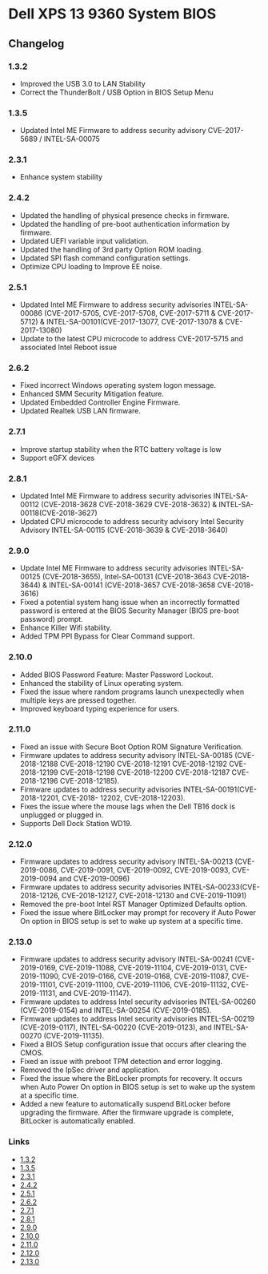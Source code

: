 # Dell XPS 13 9360 System BIOS

## Changelog

### 1.3.2

* Improved the USB 3.0 to LAN Stability
* Correct the ThunderBolt / USB Option in BIOS Setup Menu

### 1.3.5

* Updated Intel ME Firmware to address security advisory CVE-2017-5689 / INTEL-SA-00075

### 2.3.1

* Enhance system stability

### 2.4.2

* Updated the handling of physical presence checks in firmware.
* Updated the handling of pre-boot authentication information by firmware.
* Updated UEFI variable input validation.
* Updated the handling of 3rd party Option ROM loading.
* Updated SPI flash command configuration settings.
* Optimize CPU loading to Improve EE noise.

### 2.5.1

* Updated Intel ME Firmware to address security advisories INTEL-SA-00086 (CVE-2017-5705, CVE-2017-5708, CVE-2017-5711 & CVE-2017-5712) & INTEL-SA-00101(CVE-2017-13077, CVE-2017-13078 & CVE-2017-13080)
* Update to the latest CPU microcode to address CVE-2017-5715 and associated Intel Reboot issue

### 2.6.2

* Fixed incorrect Windows operating system logon message.
* Enhanced SMM Security Mitigation feature.
* Updated Embedded Controller Engine Firmware.
* Updated Realtek USB LAN firmware.

### 2.7.1

* Improve startup stability when the RTC battery voltage is low
* Support eGFX devices

### 2.8.1

* Updated Intel ME Firmware to address security advisories INTEL-SA-00112 (CVE-2018-3628 CVE-2018-3629 CVE-2018-3632) & INTEL-SA-00118(CVE-2018-3627)
* Updated CPU microcode to address security advisory Intel Security Advisory INTEL-SA-00115 (CVE-2018-3639 & CVE-2018-3640)

### 2.9.0

* Update Intel ME Firmware to address security advisories INTEL-SA-00125 (CVE-2018-3655), Intel-SA-00131 (CVE-2018-3643 CVE-2018-3644) & INTEL-SA-00141 (CVE-2018-3657 CVE-2018-3658 CVE-2018-3616)
* Fixed a potential system hang issue when an incorrectly formatted password is
  entered at the BIOS Security Manager (BIOS pre-boot password) prompt.
* Enhance Killer Wifi stability.
* Added TPM PPI Bypass for Clear Command support.

### 2.10.0

* Added BIOS Password Feature: Master Password Lockout.
* Enhanced the stability of Linux operating system.
* Fixed the issue where random programs launch unexpectedly when multiple keys
  are pressed together.
* Improved keyboard typing experience for users.

### 2.11.0

* Fixed an issue with Secure Boot Option ROM Signature Verification.
* Firmware updates to address security advisory INTEL-SA-00185 (CVE-2018-12188 CVE-2018-12190 CVE-2018-12191 CVE-2018-12192 CVE-2018-12199 CVE-2018-12198 CVE-2018-12200 CVE-2018-12187 CVE-2018-12196 CVE-2018-12185).
* Firmware updates to address security advisories INTEL-SA-00191(CVE-2018-12201, CVE-2018- 12202, CVE-2018-12203).
* Fixes the issue where the mouse lags when the Dell TB16 dock is unplugged or plugged in.
* Supports Dell Dock Station WD19.

### 2.12.0

* Firmware updates to address security advisory INTEL-SA-00213 (CVE-2019-0086, CVE-2019-0091, CVE-2019-0092, CVE-2019-0093, CVE-2019-0094 and CVE-2019-0096)
* Firmware updates to address security advisories INTEL-SA-00233(CVE-2018-12126, CVE-2018-12127, CVE-2018-12130 and CVE-2019-11091)
* Removed the pre-boot Intel RST Manager Optimized Defaults option.
* Fixed the issue where BitLocker may prompt for recovery if Auto Power On option in BIOS setup is set to wake up system at a specific time.

### 2.13.0

* Firmware updates to address security advisory INTEL-SA-00241 (CVE-2019-0169, CVE-2019-11088, CVE-2019-11104, CVE-2019-0131, CVE-2019-11090, CVE-2019-0166, CVE-2019-0168, CVE-2019-11087, CVE-2019-11101, CVE-2019-11100, CVE-2019-11106, CVE-2019-11132, CVE-2019-11131, and CVE-2019-11147).
* Firmware updates to address Intel security advisories INTEL-SA-00260 (CVE-2019-0154) and INTEL-SA-00254 (CVE-2019-0185).
* Firmware updates to address Intel security advisories INTEL-SA-00219 (CVE-2019-0117), INTEL-SA-00220 (CVE-2019-0123), and INTEL-SA-00270 (CVE-2019-11135).
* Fixed a BIOS Setup configuration issue that occurs after clearing the CMOS.
* Fixed an issue with preboot TPM detection and error logging.
* Removed the IpSec driver and application.
* Fixed the issue where the BitLocker prompts for recovery. It occurs when Auto Power On option in BIOS setup is set to wake up the system at a specific time.
* Added a new feature to automatically suspend BitLocker before upgrading the firmware. After the firmware upgrade is complete, BitLocker is automatically enabled.

### Links

* [1.3.2][bios132]
* [1.3.5][bios135]
* [2.3.1][bios231]
* [2.4.2][bios242]
* [2.5.1][bios251]
* [2.6.2][bios262]
* [2.7.1][bios271]
* [2.8.1][bios281]
* [2.9.0][bios290]
* [2.10.0][bios2100]
* [2.11.0][bios211]
* [2.12.0][bios212]
* [2.13.0][bios213]

[bios132]: http://www.dell.com/support/home/nz/en/nzdhs1/Drivers/DriversDetails?driverId=4F61T
[bios135]: http://www.dell.com/support/home/nz/en/nzdhs1/Drivers/DriversDetails?driverId=8C84P
[bios231]: http://www.dell.com/support/home/nz/en/nzdhs1/drivers/driversdetails?driverId=JGCWT
[bios242]: http://www.dell.com/support/home/nz/en/nzdhs1/drivers/driversdetails?driverId=YFTT1
[bios251]: http://www.dell.com/support/home/nz/en/nzdhs1/drivers/driversdetails?driverId=FW1RC
[bios262]: http://www.dell.com/support/home/es/es/esdhs1/drivers/driversdetails?driverId=G05NR
[bios271]: https://www.dell.com/support/home/es/es/esdhs1/drivers/driversdetails?driverId=KXP8F
[bios281]: https://www.dell.com/support/home/es/es/esdhs1/drivers/driversdetails?driverId=8M0KH
[bios290]: https://www.dell.com/support/home/es/es/esdhs1/drivers/driversdetails?driverId=RCKDK
[bios2100]: https://www.dell.com/support/home/es/es/esdhs1/drivers/driversdetails?driverId=T7XJF
[bios211]: https://www.dell.com/support/home/nz/en/nzdhs1/drivers/driversdetails?driverid=R5TYT
[bios212]: https://www.dell.com/support/home/nz/en/nzbsd1/drivers/driversdetails?driverid=02gcf
[bios213]: https://www.dell.com/support/home/us/en/04/drivers/driversdetails?driverid=c9j4k
